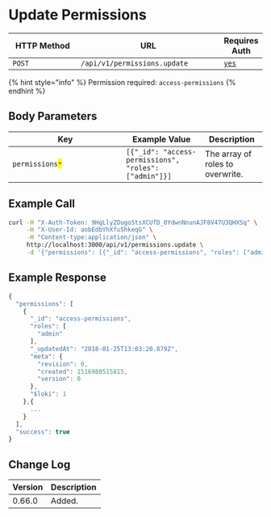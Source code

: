 # Update Permissions

<table><thead><tr><th width="163">HTTP Method</th><th width="308">URL</th><th>Requires Auth</th></tr></thead><tbody><tr><td><code>POST</code></td><td><code>/api/v1/permissions.update</code></td><td><a href="../../authentication-endpoints/"><code>yes</code></a></td></tr></tbody></table>

{% hint style="info" %}
Permission required: `access-permissions`
{% endhint %}

## Body Parameters

<table><thead><tr><th width="209.33333333333331">Key</th><th>Example Value</th><th>Description</th></tr></thead><tbody><tr><td><code>permissions</code><mark style="color:red;"><code>*</code></mark></td><td><code>[{"_id": "access-permissions", "roles": ["admin"]}]</code></td><td>The array of roles to overwrite.</td></tr></tbody></table>

## Example Call

```bash
curl -H "X-Auth-Token: 9HqLlyZOugoStsXCUfD_0YdwnNnunAJF8V47U3QHXSq" \
     -H "X-User-Id: aobEdbYhXfu5hkeqG" \
     -H "Content-type:application/json" \
     http://localhost:3000/api/v1/permissions.update \
     -d '{"permissions": [{"_id": "access-permissions", "roles": ["admin"]}]}'
```

## Example Response

```javascript
{
  "permissions": [
    {
      "_id": "access-permissions",
      "roles": [
        "admin"
      ],
      "_updatedAt": "2018-01-25T13:03:20.879Z",
      "meta": {
        "revision": 0,
        "created": 1516980515815,
        "version": 0
      },
      "$loki": 1
    },{
      ...
    }
  ],
  "success": true
}
```

## Change Log

| Version | Description |
| ------- | ----------- |
| 0.66.0  | Added.      |
